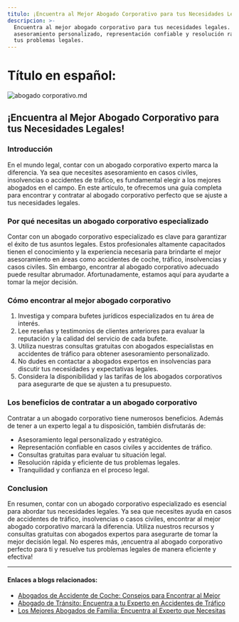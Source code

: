 ```yaml
---
titulo: ¡Encuentra al Mejor Abogado Corporativo para tus Necesidades Legales!
descripcion: >-
  Encuentra al mejor abogado corporativo para tus necesidades legales. Encuentra
  asesoramiento personalizado, representación confiable y resolución rápida de
  tus problemas legales.
---
```


# Título en español:

 ![abogado corporativo.md](./img/abogado-corporativo-1.webp)

## ¡Encuentra al Mejor Abogado Corporativo para tus Necesidades Legales!

### Introducción

En el mundo legal, contar con un abogado corporativo experto marca la diferencia. Ya sea que necesites asesoramiento en casos civiles, insolvencias o accidentes de tráfico, es fundamental elegir a los mejores abogados en el campo. En este artículo, te ofrecemos una guía completa para encontrar y contratar al abogado corporativo perfecto que se ajuste a tus necesidades legales.

### Por qué necesitas un abogado corporativo especializado

Contar con un abogado corporativo especializado es clave para garantizar el éxito de tus asuntos legales. Estos profesionales altamente capacitados tienen el conocimiento y la experiencia necesaria para brindarte el mejor asesoramiento en áreas como accidentes de coche, tráfico, insolvencias y casos civiles. Sin embargo, encontrar al abogado corporativo adecuado puede resultar abrumador. Afortunadamente, estamos aquí para ayudarte a tomar la mejor decisión.

### Cómo encontrar al mejor abogado corporativo

1. Investiga y compara bufetes jurídicos especializados en tu área de interés.
2. Lee reseñas y testimonios de clientes anteriores para evaluar la reputación y la calidad del servicio de cada bufete.
3. Utiliza nuestras consultas gratuitas con abogados especialistas en accidentes de tráfico para obtener asesoramiento personalizado.
4. No dudes en contactar a abogados expertos en insolvencias para discutir tus necesidades y expectativas legales.
5. Considera la disponibilidad y las tarifas de los abogados corporativos para asegurarte de que se ajusten a tu presupuesto.

### Los beneficios de contratar a un abogado corporativo

Contratar a un abogado corporativo tiene numerosos beneficios. Además de tener a un experto legal a tu disposición, también disfrutarás de:

- Asesoramiento legal personalizado y estratégico.
- Representación confiable en casos civiles y accidentes de tráfico.
- Consultas gratuitas para evaluar tu situación legal.
- Resolución rápida y eficiente de tus problemas legales.
- Tranquilidad y confianza en el proceso legal.

### Conclusion

En resumen, contar con un abogado corporativo especializado es esencial para abordar tus necesidades legales. Ya sea que necesites ayuda en casos de accidentes de tráfico, insolvencias o casos civiles, encontrar al mejor abogado corporativo marcará la diferencia. Utiliza nuestros recursos y consultas gratuitas con abogados expertos para asegurarte de tomar la mejor decisión legal. No esperes más, ¡encuentra al abogado corporativo perfecto para ti y resuelve tus problemas legales de manera eficiente y efectiva!

---

#### Enlaces a blogs relacionados:

- [Abogados de Accidente de Coche: Consejos para Encontrar al Mejor](abogados-accidente-coche)
- [Abogado de Tránsito: Encuentra a tu Experto en Accidentes de Tráfico](abogado-de-transito)
- [Los Mejores Abogados de Familia: Encuentra al Experto que Necesitas](buenos-abogados-de-familia)
